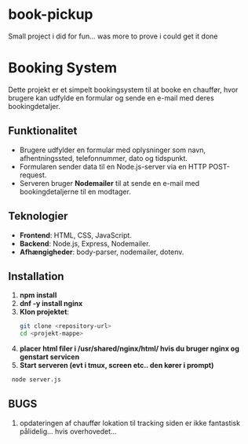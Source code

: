 # book-pickup
Small project i did for fun... was more to prove i could get it done


# Booking System 

Dette projekt er et simpelt bookingsystem til at booke en chauffør, hvor brugere kan udfylde en formular og sende en e-mail med deres bookingdetaljer.

## Funktionalitet

- Brugere udfylder en formular med oplysninger som navn, afhentningssted, telefonnummer, dato og tidspunkt.
- Formularen sender data til en Node.js-server via en HTTP POST-request.
- Serveren bruger **Nodemailer** til at sende en e-mail med bookingdetaljerne til en modtager.

## Teknologier

- **Frontend**: HTML, CSS, JavaScript.
- **Backend**: Node.js, Express, Nodemailer.
- **Afhængigheder**: body-parser, nodemailer, dotenv.

## Installation

1. **npm install**
2. **dnf -y install nginx**
3. **Klon projektet**:
   ```bash
   git clone <repository-url>
   cd <projekt-mappe>
4. **placer html filer i /usr/shared/nginx/html/ hvis du bruger nginx og genstart servicen**
5. **Start serveren (evt i tmux, screen etc.. den kører i prompt)**
  ```bash
   node server.js
  ```
## BUGS

1. opdateringen af chauffør lokation til tracking siden er ikke fantastisk pålidelig... hvis overhovedet...
